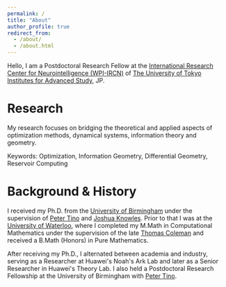 ```yaml
---
permalink: /
title: "About"
author_profile: true
redirect_from: 
  - /about/
  - /about.html
---
```

Hello, I am a Postdoctoral Research Fellow at the [International Research Center for Neurointelligence (WPI-IRCN)](https://ircn.jp/en/) of [The University of Tokyo Institutes for Advanced Study](https://www.u-tokyo.ac.jp/en/academics/todias.html), JP.

Research
======
My research focuses on bridging the theoretical and applied aspects of optimization methods,
dynamical systems, information theory and geometry.

Keywords: Optimization, Information Geometry, Differential Geometry, Reservoir Computing

Background & History
======
I received my Ph.D. from the [University of Birmingham](http://www.birmingham.ac.uk) under the supervision of [Peter Tino](https://www.cs.bham.ac.uk/~pxt/) and [Joshua Knowles](https://www.cs.bham.ac.uk/~jdk/). Prior to that I was at the [University of Waterloo](https://uwaterloo.ca), where I completed my M.Math in Computational Mathematics under the supervision of the late [Thomas Coleman](https://en.wikipedia.org/wiki/Thomas_F._Coleman) and received a B.Math (Honors) in Pure Mathematics. 

After receiving my Ph.D., I alternated between academia and industry, serving as a Researcher at Huawei's Noah's Ark Lab and later as a Senior Researcher in Huawei's Theory Lab. I also held a Postdoctoral Research Fellowship at the University of Birmingham with [Peter Tino](https://www.cs.bham.ac.uk/~pxt/).